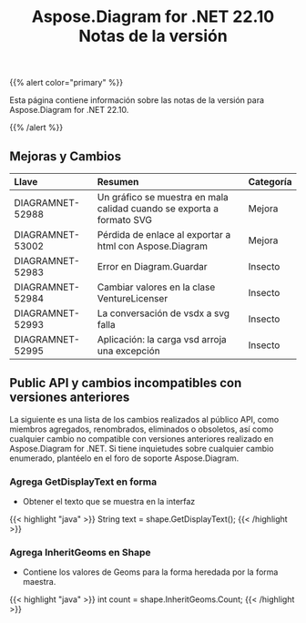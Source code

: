 ﻿---
title: Aspose.Diagram for .NET 22.10 Notas de la versión
type: docs
weight: 18
url: /es/net/aspose-diagram-for-net-22-10-release-notes/
---
{{% alert color="primary" %}} 

Esta página contiene información sobre las notas de la versión para Aspose.Diagram for .NET 22.10.

{{% /alert %}} 
## **Mejoras y Cambios**

|**Llave**|**Resumen**|**Categoría**|
|:- |:- |:- |
|DIAGRAMNET-52988|Un gráfico se muestra en mala calidad cuando se exporta a formato SVG|Mejora|
|DIAGRAMNET-53002|Pérdida de enlace al exportar a html con Aspose.Diagram|Mejora|
|DIAGRAMNET-52983|Error en Diagram.Guardar|Insecto|
|DIAGRAMNET-52984|Cambiar valores en la clase VentureLicenser|Insecto|
|DIAGRAMNET-52993|La conversación de vsdx a svg falla|Insecto|
|DIAGRAMNET-52995|Aplicación: la carga vsd arroja una excepción|Insecto|

## **Public API y cambios incompatibles con versiones anteriores**
La siguiente es una lista de los cambios realizados al público API, como miembros agregados, renombrados, eliminados o obsoletos, así como cualquier cambio no compatible con versiones anteriores realizado en Aspose.Diagram for .NET. Si tiene inquietudes sobre cualquier cambio enumerado, plantéelo en el foro de soporte Aspose.Diagram.

### **Agrega GetDisplayText en forma**
- Obtener el texto que se muestra en la interfaz

{{< highlight "java" >}}
String text = shape.GetDisplayText();
{{< /highlight >}}

### **Agrega InheritGeoms en Shape**
- Contiene los valores de Geoms para la forma heredada por la forma maestra.

{{< highlight "java" >}}
int count = shape.InheritGeoms.Count;
{{< /highlight >}}